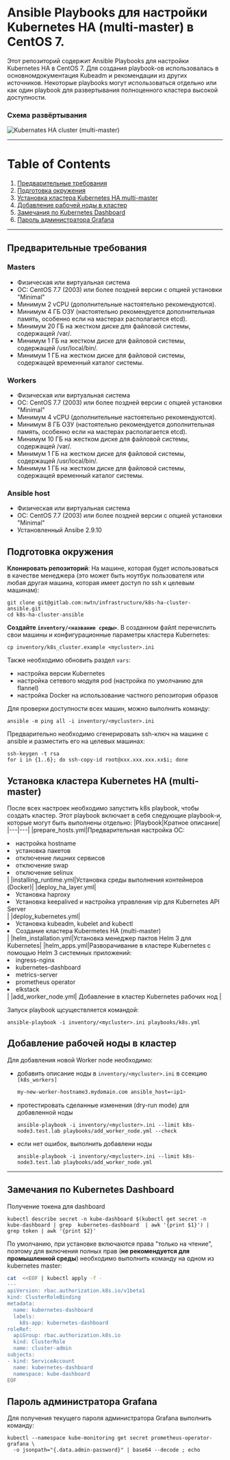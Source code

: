 # Ansible Playbooks для настройки Kubernetes HA (multi-master) в CentOS 7.

Этот репозиторий содержит Ansible Playbooks для настройки Kubernetes HA в CentOS 7. Для создания playbook-ов использовалась в основномдокументация Kubeadm и рекомендации из других источников. Некоторые playbooks могут использоваться отдельно или как один playbook для развертывания полноценного кластера высокой доступности.

### Схема развёртывания
![Kubernates HA cluster (multi-master) ](/images/kubernetes_ha_cluster.png)

---
# Table of Contents
1. [Предварительные требования](#requirements)
2. [Подготовка окружения](#prepare)
3. [Установка кластера Kubernetes HA multi-master](#k8s_ha_installation)
4. [Добавление рабочей ноды в кластер](#add_worker_node)
5. [Замечания по Kubernetes Dashboard](#dashboard_comment)
6. [Пароль администратора Grafana](#grafana_password)
---

## <a name="requirements">Предварительные требования</a>

### Masters

- Физическая или виртуальная система
- OC: CentOS 7.7 (2003) или более поздней версии с опцией установки "Minimal"
- Минимум 2 vCPU (дополнительные настоятельно рекомендуются).
- Минимум 4 ГБ ОЗУ (настоятельно рекомендуется дополнительная память, особенно если на мастерах располагается etcd).
- Минимум 20 ГБ на жестком диске для файловой системы, содержащей /var/.
- Минимум 1 ГБ на жестком диске для файловой системы, содержащей /usr/local/bin/.
- Минимум 1 ГБ на жестком диске для файловой системы, содержащей временный каталог системы.

### Workers

- Физическая или виртуальная система
- OC: CentOS 7.7 (2003) или более поздней версии с опцией установки "Minimal"
- Минимум 4 vCPU (дополнительные настоятельно рекомендуются).
- Минимум 8 ГБ ОЗУ (настоятельно рекомендуется дополнительная память, особенно если на мастерах располагается etcd).
- Минимум 10 ГБ на жестком диске для файловой системы, содержащей /var/.
- Минимум 1 ГБ на жестком диске для файловой системы, содержащей /usr/local/bin/.
- Минимум 1 ГБ на жестком диске для файловой системы, содержащей временный каталог системы.

### Ansible host

- Физическая или виртуальная система
- OC: CentOS 7.7 (2003) или более поздней версии с опцией установки "Minimal"
- Установленный Ansibe 2.9.10

## <a name="prepare">Подготовка окружения</a>

**Клонировать репозиторий**: На машине, которая будет использоваться в качестве менеджера (это может быть ноутбук пользователя или любая другая машина, которая имеет доступ по ssh к целевым машинам):

```shell
git clone git@gitlab.com:nwtn/infrastructure/k8s-ha-cluster-ansible.git
cd k8s-ha-cluster-ansible
```

**Создайте `inventory/<название среды>`**. В созданном файлt перечислить свои машины и конфигурационные параметры кластера Kubernetes:

```shell
cp inventory/k8s_cluster.example <mycluster>.ini
```

Также необходимо обновить раздел `vars`:
- настройка версии Kubernetes
- настройка сетевого модуля pod (настройка по умолчанию для flannel)
- настройка Docker на использование частного репозитория образов

Для проверки доступности всех машин, можно выполнить команду:

```shell
ansible -m ping all -i inventory/<mycluster>.ini
```

Предварительно необходимо сгенерировать ssh-ключ на машине с ansible и разместить его на целевых машинах:

```shell
ssh-keygen -t rsa
for i in {1..6}; do ssh-copy-id root@xxx.xxx.xxx.xx$i; done
```


## <a name="k8s_ha_installation">Установка кластера Kubernetes HA (multi-master)</a>

После всех настроек необходимо запустить k8s playbook, чтобы создать кластер. Этот playbook включает в себя следующие playbook-и, которые могут быть выполнены отдельно:
|Playbook|Кратное описание|
|---|---|
|prepare_hosts.yml|Предварительная настройка ОС:<br><li>настройка hostname</li><li>установка пакетов</li><li>отключение лишних сервисов</li><li>отключение swap</li><li>отключение selinux</li>|
|installing_runtime.yml|Установка среды выполнения контейнеров (Docker)|
|deploy_ha_layer.yml|<li>Установка haproxy</li><li>Установка keepalived и настройка управления vip для Kubernetes API Server</li>|
|deploy_kubernetes.yml|<li>Установка kubeadm, kubelet and kubectl</li><li>Создание кластера Kubermetes HA (multi-master)</li>|
|helm_installation.yml|Установка менеджер пактов Helm 3 для Kubernetes|
|helm_apps.yml|Разворачивание в кластере Kubernetes с помощью Helm 3 системных приложений: <br><li>ingress-nginx</li><li>kubernetes-dashboard</li><li>metrics-server</li><li>prometheus operator</li><li>elkstack</li> |
|add_worker_node.yml| Добавление в кластер Kubernetes рабочих нод |

Запуск playbook щсуществляется командой:
```shell
ansible-playbook -i inventory/<mycluster>.ini playbooks/k8s.yml
```

## <a name="add_worker_node">Добавление рабочей ноды в кластер</a>
Для добавления новой Worker node необходимо:

- добавить описание ноды в `inventory/<mycluster>.ini` в ссекцию `[k8s_workers]`

    ```bash
    my-new-worker-hostname3.mydomain.com ansible_host=<ip1>
    ```

- протестировать сделанные изменения (dry-run mode) для добавленной ноды
    ```shell
    ansible-playbook -i inventory/<mycluster>.ini --limit k8s-node3.test.lab playbooks/add_worker_node.yml --check
    ```
- если нет ошибок, выполнить добавлени ноды
    ```shell
    ansible-playbook -i inventory/<mycluster>.ini --limit k8s-node3.test.lab playbooks/add_worker_node.yml
    ```
---

## <a name="dashboard_comment">Замечания по Kubernetes Dashboard</a>

Получение токена для dashboard

```shell
kubectl describe secret -n kube-dashboard $(kubectl get secret -n kube-dashboard | grep  kubernetes-dashboard  | awk '{print $1}') | grep token | awk '{print $2}'
```

По умолчанию, при установке включаются права "только на чтение", поэтому для включения полных прав (**не рекомендуется для промышленной среды**) необходимо выполнить команду на одном из kubernetes master:

```bash
cat  <<EOF | kubectl apply -f -
---
apiVersion: rbac.authorization.k8s.io/v1beta1
kind: ClusterRoleBinding
metadata:
  name: kubernetes-dashboard
  labels:
    k8s-app: kubernetes-dashboard
roleRef:
  apiGroup: rbac.authorization.k8s.io
  kind: ClusterRole
  name: cluster-admin
subjects:
- kind: ServiceAccount
  name: kubernetes-dashboard
  namespace: kube-dashboard
EOF
```

## <a name="grafana_password"> Пароль администратора Grafana</a>

Для получения текущего пароля администратора Grafana выполнить команду:

```shell
kubectl --namespace kube-monitoring get secret prometheus-operator-grafana \
  -o jsonpath="{.data.admin-password}" | base64 --decode ; echo
```

